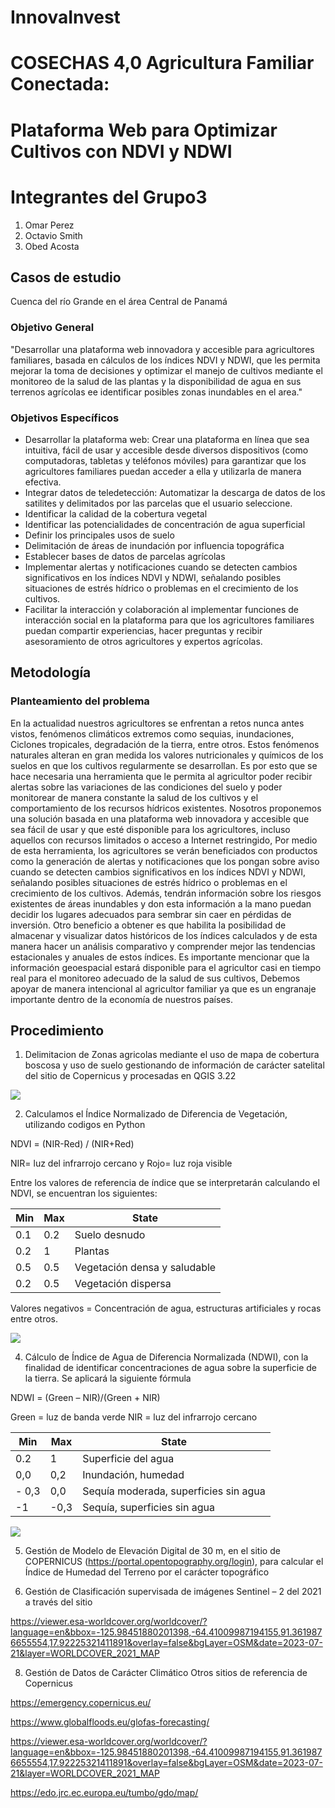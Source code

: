 # InnovaInvest
# COSECHAS 4,0 Agricultura Familiar Conectada: 
# Plataforma Web para Optimizar Cultivos con NDVI y NDWI

# Integrantes del Grupo3

1. Omar Perez
2. Octavio Smith
3. Obed Acosta

## Casos de estudio

Cuenca del río Grande en el área Central de Panamá

### Objetivo General

"Desarrollar una plataforma web innovadora y accesible para agricultores familiares, basada en cálculos de los índices NDVI y NDWI, que les permita mejorar la toma de decisiones y optimizar el manejo de cultivos mediante el monitoreo de la salud de las plantas y la disponibilidad de agua en sus terrenos agrícolas ee identificar posibles zonas inundables en el area."


### Objetivos Específicos

* Desarrollar la plataforma web: Crear una plataforma en línea que sea intuitiva, fácil de usar y accesible desde diversos dispositivos    (como computadoras, tabletas y teléfonos móviles) para garantizar que los agricultores familiares puedan acceder a ella y utilizarla de manera efectiva.
*  Integrar datos de teledetección: Automatizar la descarga de datos de los satilites y delimitados por las parcelas que el usuario seleccione.
* Identificar la calidad de la cobertura vegetal
* Identificar las potencialidades de concentración de agua superficial
* Definir los principales usos de suelo
* Delimitación de áreas de inundación por influencia topográfica
* Establecer bases de datos de parcelas agrícolas
* Implementar alertas y notificaciones cuando se detecten cambios significativos en los índices NDVI y NDWI, señalando posibles situaciones de estrés hídrico o problemas en el crecimiento de los cultivos.
* Facilitar la interacción y colaboración al implementar funciones de interacción social en la plataforma para que los agricultores familiares puedan compartir experiencias, hacer preguntas y recibir asesoramiento de otros agricultores y expertos agrícolas.

## Metodología

### Planteamiento del problema

En la actualidad nuestros agricultores se enfrentan a retos nunca antes vistos, fenómenos climáticos extremos como sequias, inundaciones, Ciclones tropicales, degradación de la tierra, entre otros. Estos fenómenos naturales alteran en gran medida los valores nutricionales y químicos de los suelos en que los cultivos regularmente se desarrollan. 
Es por esto que se hace necesaria una herramienta que le permita al agricultor poder recibir alertas sobre las variaciones de las condiciones del suelo y poder monitorear de manera constante la salud de los cultivos y el comportamiento de los recursos hídricos existentes.
Nosotros proponemos una solución basada en una plataforma web innovadora y accesible que sea fácil de usar y que esté disponible para los agricultores, incluso aquellos con recursos limitados o acceso a Internet restringido, 
Por medio de esta herramienta, los agricultores se verán beneficiados con productos como la generación de alertas y notificaciones que los pongan sobre aviso cuando se detecten cambios significativos en los índices NDVI y NDWI, señalando posibles situaciones de estrés hídrico o problemas en el crecimiento de los cultivos.
Además, tendrán información sobre los riesgos existentes de áreas inundables y don esta información a la mano puedan decidir los lugares adecuados para sembrar sin caer en pérdidas de inversión.
Otro beneficio a obtener es que habilita la posibilidad de almacenar y visualizar datos históricos de los índices calculados y de esta manera hacer un análisis comparativo y comprender mejor las tendencias estacionales y anuales de estos índices.
Es importante mencionar que la información geoespacial estará disponible para el agricultor casi en tiempo real para el monitoreo adecuado de la salud de sus cultivos, 
Debemos apoyar de manera intencional al agricultor familiar ya que es un engranaje importante dentro de la economía de nuestros países.

## Procedimiento

1. Delimitacion de Zonas agricolas mediante el uso de mapa de cobertura boscosa y uso de suelo gestionando de información de carácter satelital del sitio de Copernicus y procesadas en QGIS 3.22

<img src="./docs/images/landcover.png" />

2. Calculamos el Índice Normalizado de Diferencia de Vegetación, utilizando codigos en Python

NDVI = (NIR-Red) / (NIR+Red)

NIR=  luz del infrarrojo cercano y 
Rojo= luz roja visible

Entre los valores de referencia de índice que se interpretarán calculando el NDVI, se encuentran los siguientes:

 | Min | Max  |         State               |
|------|------|-----------------------------|
| 0.1  | 0.2  | Suelo desnudo               |
| 0.2  |  1   |   Plantas                   |
| 0.5  | 0.5  | Vegetación densa y saludable|
| 0.2  | 0.5  | Vegetación dispersa         |

Valores negativos = Concentración de agua, estructuras artificiales y rocas entre otros.

<img src="./docs/images/NDVI.png" />

4. Cálculo de Índice de Agua de Diferencia Normalizada (NDWI), con la finalidad de identificar concentraciones de  agua sobre la superficie de la tierra.  Se aplicará la siguiente fórmula

NDWI = (Green – NIR)/(Green + NIR)

Green = luz de banda verde
NIR = luz del infrarrojo cercano

| Min | Max  |         State                        |
|------|-----|--------------------------------------|
| 0.2  | 1   | Superficie del agua                  |
| 0,0  | 0,2 |  Inundación, humedad                 |
|- 0,3 | 0,0 | Sequía moderada, superficies sin agua| 
| -1   | -0,3| Sequía, superficies sin agua         |




<img src="./docs/images/NDWI.png" />


5. Gestión de Modelo de Elevación Digital de 30 m, en el sitio de COPERNICUS 
(https://portal.opentopography.org/login), para calcular el Índice de Humedad del Terreno por el carácter topográfico


7. Gestión de Clasificación supervisada de imágenes Sentinel – 2 del 2021 a través del sitio 

https://viewer.esa-worldcover.org/worldcover/?language=en&bbox=-125.98451880201398,-64.41009987194155,91.3619876655554,17.92225321411891&overlay=false&bgLayer=OSM&date=2023-07-21&layer=WORLDCOVER_2021_MAP

8. Gestión de Datos de Carácter Climático
Otros sitios de referencia de Copernicus

https://emergency.copernicus.eu/

https://www.globalfloods.eu/glofas-forecasting/

https://viewer.esa-worldcover.org/worldcover/?language=en&bbox=-125.98451880201398,-64.41009987194155,91.3619876655554,17.92225321411891&overlay=false&bgLayer=OSM&date=2023-07-21&layer=WORLDCOVER_2021_MAP

https://edo.jrc.ec.europa.eu/tumbo/gdo/map/

